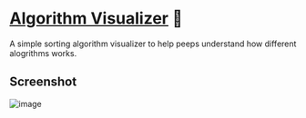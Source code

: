 # [Algorithm Visualizer](https://algorithm-visualizer-neon.vercel.app/) 🔗

A simple sorting algorithm visualizer to help peeps understand how different alogrithms works.

## Screenshot 
  ![image](https://github.com/Exploser/algorithm-visualizer/assets/126280113/3dbeee10-aa37-4d38-93be-9f8c3a8901e3)
